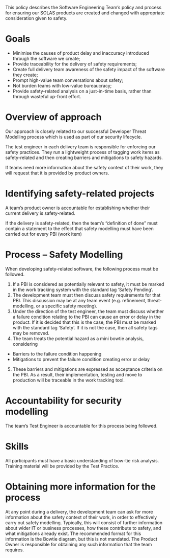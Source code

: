 This policy describes the Software Engineering Team’s policy and process for ensuring our SOLAS products are created and changed with appropriate consideration given to safety.

# Goals

-	Minimise the causes of product delay and inaccuracy introduced through the software we create;
-	Provide traceability for the delivery of safety requirements;
-	Create full delivery team awareness of the safety impact of the software they create;
-	Prompt high-value team conversations about safety;
-	Not burden teams with low-value bureaucracy;
-	Provide safety-related analysis on a just-in-time basis, rather than through wasteful up-front effort.

# Overview of approach

Our approach is closely related to our successful Developer Threat Modelling process which is used as part of our security lifecycle.

The test engineer in each delivery team is responsible for enforcing our safety practices.  They run a lightweight process of tagging work items as safety-related and then creating barriers and mitigations to safety hazards.

If teams need more information about the safety context of their work, they will request that it is provided by product owners.  

# Identifying safety-related projects

A team’s product owner is accountable for establishing whether their current delivery is safety-related.

If the delivery is safety-related, then the team’s “definition of done” must contain a statement to the effect that safety modelling must have been carried out for every PBI (work item)

# Process – Safety Modelling

When developing safety-related software, the following process must be followed.
1. If a PBI is considered as potentially relevant to safety, it must be marked in the work tracking system with the standard tag ‘Safety Pending’.
2. The development team must then discuss safety requirements for that PBI.  This discussion may be at any team event (e.g. refinement, threat-modelling, or a specific safety meeting).
3. Under the direction of the test engineer, the team must discuss whether a failure condition relating to the PBI can cause an error or delay in the product.  If it is decided that this is the case, the PBI must be marked with the standard tag ‘Safety’.  If it is not the case, then all safety tags may be removed.
4. The team treats the potential hazard as a mini bowtie analysis, considering 
- Barriers to the failure condition happening
-	Mitigations to prevent the failure condition creating error or delay
5. These barriers and mitigations are expressed as acceptance criteria on the PBI.  As a result, their implementation, testing  and move to production will be traceable in the work tracking tool.


# Accountability for security modelling

The team’s Test Engineer is accountable for this process being followed.

# Skills

All participants must have a basic understanding of bow-tie risk analysis.  Training material will be provided by the Test Practice.

# Obtaining more information for the process

At any point during a delivery, the development team can ask for more information about the safety context of their work, in order to effectively carry out safety modelling. Typically, this will consist of further information about wider IT or business processes, how these contribute to safety, and what mitigations already exist.  The recommended format for this information is the Bowtie diagram, but this is not mandated. The Product Owner is responsible for obtaining any such information that the team requires.
